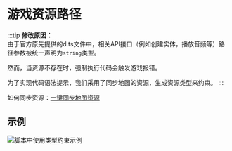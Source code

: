 
# 游戏资源路径

:::tip
**修改原因：**  
由于官方原先提供的d.ts文件中，相关API接口（例如创建实体，播放音频等）路径参数被统一声明为`string`类型。

然而，当资源不存在时，强制执行代码会触发游戏报错。

为了实现代码语法提示，我们采用了同步地图的资源，生成资源类型来约束。
:::

如何同步资源：[一键同步地图资源](/guide/three/resourcesSynchronous.html)

## 示例

![脚本中使用类型约束示例](/QQ20241222-160335.png)
